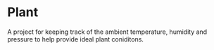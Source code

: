 # Plant
A project for keeping track of the ambient temperature, humidity and pressure to help provide ideal plant coniditons.
